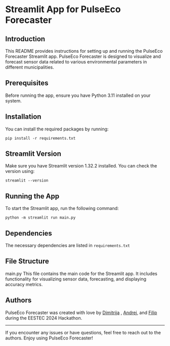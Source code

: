 # Streamlit App for PulseEco Forecaster

## Introduction

This README provides instructions for setting up and running the PulseEco Forecaster Streamlit app. PulseEco Forecaster
is designed to visualize and forecast sensor data related to various environmental parameters in different
municipalities.

## Prerequisites

Before running the app, ensure you have Python 3.11 installed on your system.

## Installation

You can install the required packages by running:

```
pip install -r requirements.txt
```

## Streamlit Version

Make sure you have Streamlit version 1.32.2 installed. You can check the version using:

```
streamlit --version
```

## Running the App

To start the Streamlit app, run the following command:

```
python -m streamlit run main.py
```

## Dependencies

The necessary dependencies are listed in `requirements.txt`

## File Structure

main.py This file contains the main code for the Streamlit app. It includes functionality for visualizing sensor data,
forecasting, and displaying accuracy metrics.

## Authors

PulseEco Forecaster was created with love by [Dimitrija](https://github.com/DimitrijaT)
, [Andrej](https://github.com/AndrejBardakoski), and [Filip](https://github.com/FilipKraljevski) during the EESTEC 2024
Hackathon.

---

If you encounter any issues or have questions, feel free to reach out to the authors. Enjoy using PulseEco Forecaster!
